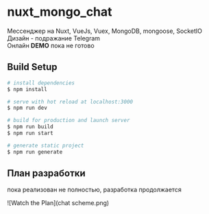 # nuxt_mongo_chat

Mессенджер на Nuxt, VueJs, Vuex, MongoDB, mongoose, SocketIO </br>
Дизайн - подражание Telegram </br>
Онлайн **DEMO** пока не готово

## Build Setup

```bash
# install dependencies
$ npm install

# serve with hot reload at localhost:3000
$ npm run dev

# build for production and launch server
$ npm run build
$ npm run start

# generate static project
$ npm run generate
```

## План разработки
пока реализован не полностью, разработка продолжается

![Watch the Plan](chat scheme.png)
